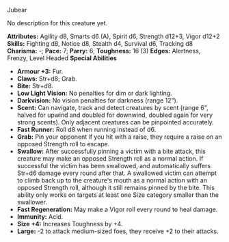 Jubear

No description for this creature yet.

**Attributes:** Agility d8, Smarts d6 (A), Spirit d6, Strength d12+3,
Vigor d12+2
**Skills:** Fighting d8, Notice d8, Stealth d4, Survival d6, Tracking
d8
**Charisma:** -; **Pace:** 7; **Parry:** 6; **Toughness:** 16 (3)
**Edges:** Alertness, Frenzy, Level Headed
**Special Abilities**
- **Armour +3:** Fur.
- **Claws:** Str+d8; Grab.
- **Bite:** Str+d8.
- **Low Light Vision:** No penalties for dim or dark lighting.
- **Darkvision:** No vision penalties for darkness (range 12").
- **Scent:** Can navigate, track and detect creatures by scent (range
6", halved for upwind and doubled for downwind, doubled again for very
strong scents). Only adjacent creatures can be pinpointed accurately.
- **Fast Runner:** Roll d8 when running instead of d6.
- **Grab:** Pin your opponent if you hit with a raise, they require a
raise on an opposed Strength roll to escape.
- **Swallow:** After successfully pinning a victim with a bite attack,
this creature may make an opposed Strength roll as a normal action. If
successful the victim has been swallowed, and automatically suffers
Str+d6 damage every round after that. A swallowed victim can attempt to
climb back up to the creature's mouth as a normal action with an
opposed Strength roll, although it still remains pinned by the bite.
This ability only works on targets at least one Size category smaller
than the swallower.
- **Fast Regeneration:** May make a Vigor roll every round to heal
damage.
- **Immunity:** Acid.
- **Size +4:** Increases Toughness by +4.
- **Large:** -2 to attack medium-sized foes, they receive +2 to their
attacks.

